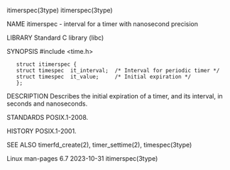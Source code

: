 itimerspec(3type)															     itimerspec(3type)

NAME
       itimerspec - interval for a timer with nanosecond precision

LIBRARY
       Standard C library (libc)

SYNOPSIS
       #include <time.h>

       struct itimerspec {
	   struct timespec  it_interval;  /* Interval for periodic timer */
	   struct timespec  it_value;	  /* Initial expiration */
       };

DESCRIPTION
       Describes the initial expiration of a timer, and its interval, in seconds and nanoseconds.

STANDARDS
       POSIX.1-2008.

HISTORY
       POSIX.1-2001.

SEE ALSO
       timerfd_create(2), timer_settime(2), timespec(3type)

Linux man-pages 6.7							  2023-10-31							     itimerspec(3type)
